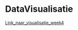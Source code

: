 # DataVisualisatie

[Link_naar_visualisatie_week4](https://siebrenkazemier.github.io/DataVisualisatie/)
